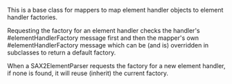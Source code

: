 This is a base class for mappers to map element handler objects to element handler factories.

Requesting the factory for an element handler checks the handler's #elementHandlerFactory message first and then the mapper's own #elementHandlerFactory message which can be (and is) overridden in subclasses to return a default factory.

When a SAX2ElementParser requests the factory for a new element handler, if none is found, it will reuse (inherit) the current factory.